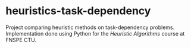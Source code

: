 # heuristics-task-dependency
Project comparing heuristic methods on task-dependency problems. Implementation done using Python for the _Heuristic Algorithms_ course at FNSPE CTU.
